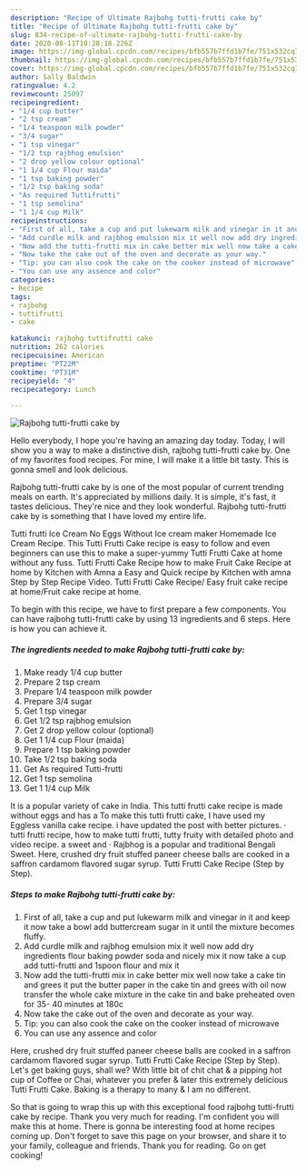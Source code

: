 ```yaml
---
description: "Recipe of Ultimate Rajbohg tutti-frutti cake by"
title: "Recipe of Ultimate Rajbohg tutti-frutti cake by"
slug: 834-recipe-of-ultimate-rajbohg-tutti-frutti-cake-by
date: 2020-08-11T10:28:18.226Z
image: https://img-global.cpcdn.com/recipes/bfb557b7ffd1b7fe/751x532cq70/rajbohg-tutti-frutti-cake-by-recipe-main-photo.jpg
thumbnail: https://img-global.cpcdn.com/recipes/bfb557b7ffd1b7fe/751x532cq70/rajbohg-tutti-frutti-cake-by-recipe-main-photo.jpg
cover: https://img-global.cpcdn.com/recipes/bfb557b7ffd1b7fe/751x532cq70/rajbohg-tutti-frutti-cake-by-recipe-main-photo.jpg
author: Sally Baldwin
ratingvalue: 4.2
reviewcount: 25097
recipeingredient:
- "1/4 cup butter"
- "2 tsp cream"
- "1/4 teaspoon milk powder"
- "3/4 sugar"
- "1 tsp vinegar"
- "1/2 tsp rajbhog emulsion"
- "2 drop yellow colour optional"
- "1 1/4 cup Flour maida"
- "1 tsp baking powder"
- "1/2 tsp baking soda"
- "As required Tuttifrutti"
- "1 tsp semolina"
- "1 1/4 cup Milk"
recipeinstructions:
- "First of all, take a cup and put lukewarm milk and vinegar in it and keep it now take a bowl add buttercream sugar in it until the mixture becomes fluffy."
- "Add curdle milk and rajbhog emulsion mix it well now add dry ingredients flour baking powder soda and nicely mix it now take a cup add tutti-frutti and 1spoon flour and mix it"
- "Now add the tutti-frutti mix in cake better mix well now take a cake tin and grees it put the butter paper in the cake tin and grees with oil now transfer the whole cake mixture in the cake tin and bake preheated oven for 35- 40 minutes at 180c"
- "Now take the cake out of the oven and decorate as your way."
- "Tip: you can also cook the cake on the cooker instead of microwave"
- "You can use any assence and color"
categories:
- Recipe
tags:
- rajbohg
- tuttifrutti
- cake

katakunci: rajbohg tuttifrutti cake 
nutrition: 262 calories
recipecuisine: American
preptime: "PT22M"
cooktime: "PT31M"
recipeyield: "4"
recipecategory: Lunch

---
```



![Rajbohg tutti-frutti cake by](https://img-global.cpcdn.com/recipes/bfb557b7ffd1b7fe/751x532cq70/rajbohg-tutti-frutti-cake-by-recipe-main-photo.jpg)

Hello everybody, I hope you're having an amazing day today. Today, I will show you a way to make a distinctive dish, rajbohg tutti-frutti cake by. One of my favorites food recipes. For mine, I will make it a little bit tasty. This is gonna smell and look delicious.

Rajbohg tutti-frutti cake by is one of the most popular of current trending meals on earth. It's appreciated by millions daily. It is simple, it's fast, it tastes delicious. They're nice and they look wonderful. Rajbohg tutti-frutti cake by is something that I have loved my entire life.

Tutti frutti Ice Cream No Eggs Without Ice cream maker Homemade Ice Cream Recipe. This Tutti Frutti Cake recipe is easy to follow and even beginners can use this to make a super-yummy Tutti Frutti Cake at home without any fuss. Tutti Frutti Cake Recipe how to make Fruit Cake Recipe at home by Kitchen with Amna a Easy and Quick recipe by Kitchen with amna Step by Step Recipe Video. Tutti Frutti Cake Recipe/ Easy fruit cake recipe at home/Fruit cake recipe at home.


To begin with this recipe, we have to first prepare a few components. You can have rajbohg tutti-frutti cake by using 13 ingredients and 6 steps. Here is how you can achieve it.

<!--inarticleads1-->

##### The ingredients needed to make Rajbohg tutti-frutti cake by:

1. Make ready 1/4 cup butter
1. Prepare 2 tsp cream
1. Prepare 1/4 teaspoon milk powder
1. Prepare 3/4 sugar
1. Get 1 tsp vinegar
1. Get 1/2 tsp rajbhog emulsion
1. Get 2 drop yellow colour (optional)
1. Get 1 1/4 cup Flour (maida)
1. Prepare 1 tsp baking powder
1. Take 1/2 tsp baking soda
1. Get As required Tutti-frutti
1. Get 1 tsp semolina
1. Get 1 1/4 cup Milk


It is a popular variety of cake in India. This tutti frutti cake recipe is made without eggs and has a To make this tutti frutti cake, I have used my Eggless vanilla cake recipe. i have updated the post with better pictures. · tutti frutti recipe, how to make tutti frutti, tutty fruity with detailed photo and video recipe. a sweet and · Rajbhog is a popular and traditional Bengali Sweet. Here, crushed dry fruit stuffed paneer cheese balls are cooked in a saffron cardamom flavored sugar syrup. Tutti Frutti Cake Recipe (Step by Step). 

<!--inarticleads2-->

##### Steps to make Rajbohg tutti-frutti cake by:

1. First of all, take a cup and put lukewarm milk and vinegar in it and keep it now take a bowl add buttercream sugar in it until the mixture becomes fluffy.
1. Add curdle milk and rajbhog emulsion mix it well now add dry ingredients flour baking powder soda and nicely mix it now take a cup add tutti-frutti and 1spoon flour and mix it
1. Now add the tutti-frutti mix in cake better mix well now take a cake tin and grees it put the butter paper in the cake tin and grees with oil now transfer the whole cake mixture in the cake tin and bake preheated oven for 35- 40 minutes at 180c
1. Now take the cake out of the oven and decorate as your way.
1. Tip: you can also cook the cake on the cooker instead of microwave
1. You can use any assence and color


Here, crushed dry fruit stuffed paneer cheese balls are cooked in a saffron cardamom flavored sugar syrup. Tutti Frutti Cake Recipe (Step by Step). Let&#39;s get baking guys, shall we? With little bit of chit chat &amp; a pipping hot cup of Coffee or Chai, whatever you prefer &amp; later this extremely delicious Tutti Frutti Cake. Baking is a therapy to many &amp; I am no different. 

So that is going to wrap this up with this exceptional food rajbohg tutti-frutti cake by recipe. Thank you very much for reading. I'm confident you will make this at home. There is gonna be interesting food at home recipes coming up. Don't forget to save this page on your browser, and share it to your family, colleague and friends. Thank you for reading. Go on get cooking!
